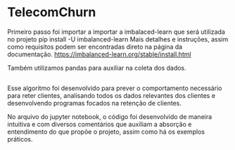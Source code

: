 # TelecomChurn
Primeiro passo foi importar a importar a imbalaced-learn que será utilizada no projeto
    pip install -U imbalanced-learn
Mais detalhes e instruções, assim como requisitos podem ser encontradas direto na página da documentação.
https://imbalanced-learn.org/stable/install.html

Também utilizamos pandas para auxiliar na coleta dos dados.

##

Esse algoritmo foi desenvolvido para prever o comportamento necessário para reter clientes, analisando todos os dados relevantes dos clientes e desenvolvendo programas focados na retenção de clientes.

No arquivo do jupyter notebook, o código foi desenvolvido de maneira intuitiva e com diversos comentários que auxiliam a absorção e entendimento do que propõe o projeto, assim como há os exemplos práticos.
